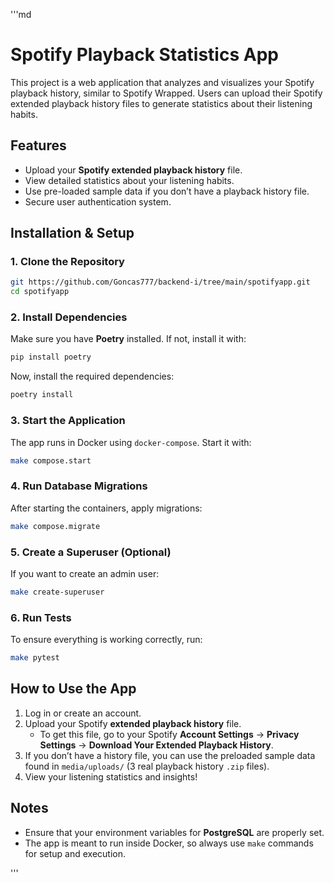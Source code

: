 '''md
# Spotify Playback Statistics App

This project is a web application that analyzes and visualizes your Spotify playback history, similar to Spotify Wrapped. Users can upload their Spotify extended playback history files to generate statistics about their listening habits.

## Features
- Upload your **Spotify extended playback history** file.
- View detailed statistics about your listening habits.
- Use pre-loaded sample data if you don’t have a playback history file.
- Secure user authentication system.

## Installation & Setup

### 1. Clone the Repository
```bash
git https://github.com/Goncas777/backend-i/tree/main/spotifyapp.git
cd spotifyapp
```

### 2. Install Dependencies
Make sure you have **Poetry** installed. If not, install it with:
```bash
pip install poetry
```

Now, install the required dependencies:
```bash
poetry install
```

### 3. Start the Application
The app runs in Docker using `docker-compose`. Start it with:
```bash
make compose.start
```

### 4. Run Database Migrations
After starting the containers, apply migrations:
```bash
make compose.migrate
```

### 5. Create a Superuser (Optional)
If you want to create an admin user:
```bash
make create-superuser
```

### 6. Run Tests
To ensure everything is working correctly, run:
```bash
make pytest
```

## How to Use the App
1. Log in or create an account.
2. Upload your Spotify **extended playback history** file.
   - To get this file, go to your Spotify **Account Settings** → **Privacy Settings** → **Download Your Extended Playback History**.
3. If you don’t have a history file, you can use the preloaded sample data found in `media/uploads/` (3 real playback history `.zip` files).
4. View your listening statistics and insights!

## Notes
- Ensure that your environment variables for **PostgreSQL** are properly set.
- The app is meant to run inside Docker, so always use `make` commands for setup and execution.

'''

